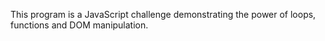 This program is a JavaScript challenge demonstrating the power of loops, functions and DOM manipulation.
